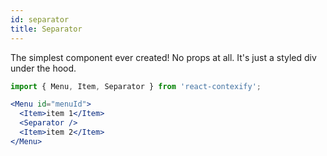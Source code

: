 ```yaml
---
id: separator
title: Separator
---
```


The simplest component ever created! No props at all. It's just a styled div under the hood.

```jsx
import { Menu, Item, Separator } from 'react-contexify';

<Menu id="menuId">
  <Item>item 1</Item>
  <Separator />
  <Item>item 2</Item>
</Menu>
```